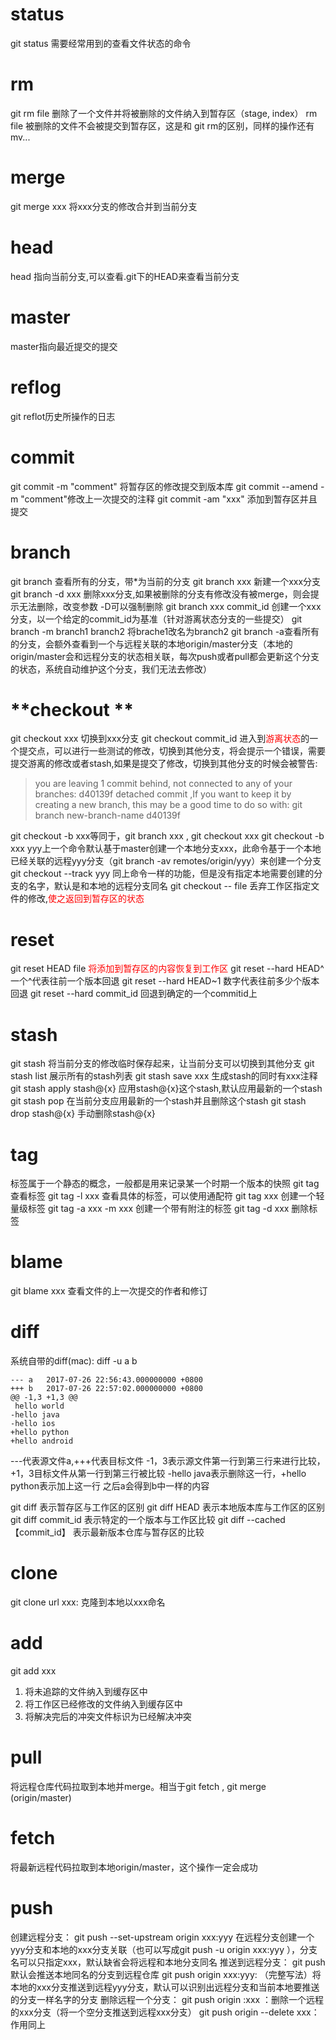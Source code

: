 # **status**
git status 需要经常用到的查看文件状态的命令

# **rm**
git rm file 删除了一个文件并将被删除的文件纳入到暂存区（stage, index）
rm file 被删除的文件不会被提交到暂存区，这是和 git rm的区别，同样的操作还有mv...

# **merge**
git merge xxx 将xxx分支的修改合并到当前分支

# **head**
head 指向当前分支,可以查看.git下的HEAD来查看当前分支

# **master** 
master指向最近提交的提交

# **reflog**
git reflot历史所操作的日志

# **commit**
git commit -m "comment" 将暂存区的修改提交到版本库
git commit --amend -m "comment"修改上一次提交的注释
git commit -am "xxx" 添加到暂存区并且提交

# **branch**
git branch 查看所有的分支，带*为当前的分支
git branch xxx  新建一个xxx分支
git branch -d xxx 删除xxx分支,如果被删除的分支有修改没有被merge，则会提示无法删除，改变参数 -D可以强制删除
git branch xxx commit_id 创建一个xxx分支，以一个给定的commit_id为基准（针对游离状态分支的一些提交）
git branch -m branch1 branch2 将brache1改名为branch2
git branch -a查看所有的分支，会额外查看到一个与远程关联的本地origin/master分支（本地的origin/master会和远程分支的状态相关联，每次push或者pull都会更新这个分支的状态，系统自动维护这个分支，我们无法去修改）


# **checkout **
git checkout xxx 切换到xxx分支
git checkout commit_id 进入到<font color=red>游离状态</font>的一个提交点，可以进行一些测试的修改，切换到其他分支，将会提示一个错误，需要提交游离的修改或者stash,如果是提交了修改，切换到其他分支的时候会被警告:
>you are leaving 1 commit behind, not connected to any of your branches: d40139f detached commit ,If you want to keep it by creating a new branch, this may be a good time to do so with: git branch new-branch-name d40139f

git checkout  -b xxx等同于，git branch xxx  ,  git checkout xxx
git checkout -b xxx yyy上一个命令默认基于master创建一个本地分支xxx，此命令基于一个本地已经关联的远程yyy分支（git branch -av remotes/origin/yyy）来创建一个分支
git checkout --track yyy 同上命令一样的功能，但是没有指定本地需要创建的分支的名字，默认是和本地的远程分支同名
git checkout  -- file 丢弃工作区指定文件的修改,<font color=red>使之返回到暂存区的状态</font>

# **reset**
git reset HEAD file <font color=red>将添加到暂存区的内容恢复到工作区</font>
git reset --hard HEAD^ 一个^代表往前一个版本回退
git reset --hard HEAD~1 数字代表往前多少个版本回退
git reset --hard commit_id 回退到确定的一个commitid上

# **stash**
git stash 将当前分支的修改临时保存起来，让当前分支可以切换到其他分支
git stash list 展示所有的stash列表
git stash save xxx 生成stash的同时有xxx注释
git stash apply stash@{x}  应用stash@{x}这个stash,默认应用最新的一个stash
git stash pop 在当前分支应用最新的一个stash并且删除这个stash
git stash drop stash@{x} 手动删除stash@{x}

# **tag**
标签属于一个静态的概念，一般都是用来记录某一个时期一个版本的快照
git tag 查看标签
git tag -l xxx 查看具体的标签，可以使用通配符
git tag xxx 创建一个轻量级标签
git tag -a xxx -m xxx 创建一个带有附注的标签
git tag -d xxx 删除标签

# **blame**
git blame xxx 查看文件的上一次提交的作者和修订

# **diff**
系统自带的diff(mac):
diff -u a b
```
--- a	2017-07-26 22:56:43.000000000 +0800
+++ b	2017-07-26 22:57:02.000000000 +0800
@@ -1,3 +1,3 @@
 hello world
-hello java
-hello ios
+hello python
+hello android
```

---代表源文件a,+++代表目标文件
-1，3表示源文件第一行到第三行来进行比较，+1，3目标文件从第一行到第三行被比较
-hello java表示删除这一行，+hello python表示加上这一行
之后a会得到b中一样的内容

git diff 表示暂存区与工作区的区别
git diff HEAD 表示本地版本库与工作区的区别
git diff commit_id 表示特定的一个版本与工作区比较
git diff --cached 【commit_id】 表示最新版本仓库与暂存区的比较

# **clone**

git clone url xxx: 克隆到本地以xxx命名

# **add**
git add xxx 
1. 将未追踪的文件纳入到缓存区中
2. 将工作区已经修改的文件纳入到缓存区中
3. 将解决完后的冲突文件标识为已经解决冲突

# **pull**
将远程仓库代码拉取到本地并merge。相当于git fetch , git merge (origin/master)

# **fetch**
将最新远程代码拉取到本地origin/master，这个操作一定会成功

# **push**
创建远程分支：
git push --set-upstream origin xxx:yyy  在远程分支创建一个yyy分支和本地的xxx分支关联（也可以写成git push -u origin xxx:yyy ），分支名可以只指定xxx，默认缺省会将远程和本地分支同名
推送到远程分支：
git push 默认会推送本地同名的分支到远程仓库
git push origin xxx:yyy: （完整写法）将本地的xxx分支推送到远程yyy分支，默认可以识别出远程分支和当前本地要推送的分支一样名字的分支
删除远程一个分支：
git push origin  :xxx ：删除一个远程的xxx分支（将一个空分支推送到远程xxx分支）
git push origin --delete xxx： 作用同上
